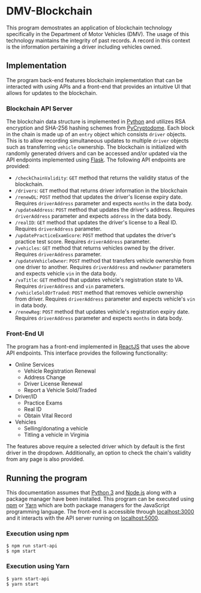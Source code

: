 # DMV-Blockchain

This program demostrates an application of blockchain technology specifically in the Department of Motor Vehicles (DMV). The usage of this technology maintains the integrity of past records. A record in this context is the information pertaining a driver including vehicles owned.

## Implementation
The program back-end features blockchain implementation that can be interacted with using APIs and a front-end that provides an intuitive UI that allows for updates to the blockchain.

### Blockchain API Server
The blockchain data structure is implemented in [Python](https://www.python.org/) and utilizes RSA encryption and SHA-256 hashing schemes from [PyCryptodome](https://github.com/Legrandin/pycryptodome/). Each block in the chain is made up of an `entry` object which consists `driver` objects. This is to allow recording simultaneous updates to multiple `driver` objects such as transferring `vehicle` ownership. The blockchain is initialized with randomly generated drivers and can be accessed and/or updated via the API endpoints implemented using [Flask](https://palletsprojects.com/p/flask/). The following API endpoints are provided:

* `/checkChainValidity`: `GET` method that returns the validity status of the blockchain.
* `/drivers`: `GET` method that returns driver information in the blockchain
* `/renewDL`: `POST` method that updates the driver's license expiry date. Requires `driverAddress` parameter and expects `months` in the data body.
* `/updateAddress`: `POST` method that updates the driver's address. Requires `driverAddress` parameter and expects `address` in the data body.
* `/realID`: `GET` method that updates the driver's license to a Real ID. Requires `driverAddress` parameter.
* `/updatePracticeExamScore`: `POST` method that updates the driver's practice test score. Requires `driverAddress` parameter.
* `/vehicles`: `GET` method that returns vehicles owned by the driver. Requires `driverAddress` parameter.
* `/updateVehicleOwner`: `POST` method that transfers vehicle ownership from one driver to another. Requires `driverAddress` and `newOwner` parameters and expects vehicle `vin` in the data body.
* `/vaTitle`: `GET` method that updates vehicle's registration state to VA. Requires `driverAddress` and `vin` parameters.
* `/vehicleSoldOrTraded`: `POST` method that removes vehicle ownership from driver. Requires `driverAddress` parameter and expects vehicle's `vin` in data body.
* `/renewReg`: `POST` method that updates vehicle's registration expiry date. Requires `driverAddress` parameter and expects `months` in data body.

### Front-End UI
The program has a front-end implemented in [ReactJS](https://reactjs.org/) that uses the above API endpoints. This interface provides the following functionality:

* Online Services
    * Vehicle Registration Renewal
    * Address Change
    * Driver License Renewal
    * Report a Vehicle Sold/Traded
* Driver/ID
    * Practice Exams
    * Real ID
    * Obtain Vital Record
* Vehicles
    * Selling/donating a vehicle
    * Titling a vehicle in Virginia

The features above require a selected driver which by default is the first driver in the dropdown. Additionally, an option to check the chain's validity from any page is also provided.

## Running the program

This documentation assumes that [Python 3](https://www.python.org/downloads/) and [Node.js](https://nodejs.org/en/) along with a package manager have been installed. This program can be executed using [npm](https://www.npmjs.com/) or [Yarn](https://yarnpkg.com/) which are both package managers for the JavaScript programming language. The front-end is accessible through [localhost:3000](http://localhost:3000) and it interacts with the API server running on [localhost:5000](http://localhost:5000).

### Execution using npm
```shell
$ npm run start-api
$ npm start
```

### Execution using Yarn
```
$ yarn start-api
$ yarn start
```